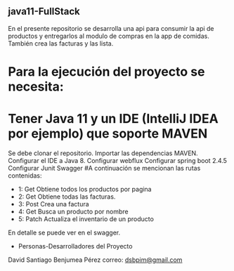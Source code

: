 ## java11-FullStack
En el presente repositorio se desarrolla una api para consumir la api de productos y entregarlos
al modulo de compras en la app de comidas. También crea las facturas y las lista.

#  Para la ejecución del proyecto se necesita:

# Tener Java 11 y un IDE (IntelliJ IDEA por ejemplo) que soporte MAVEN
Se debe clonar el repositorio.
Importar las dependencias MAVEN.
Configurar el IDE a Java 8.
Configurar webflux
Configurar spring boot 2.4.5
Configurar Junit
Swagger
#A continuación se mencionan las rutas contenidas:
* 1: Get Obtiene todos los productos por pagina
* 2: Get Obtiene todas las facturas.
* 3: Post Crea una factura
* 4: Get Busca un producto por nombre
* 5: Patch Actualiza el inventario de un producto



En detalle se puede ver en el swagger.
* Personas-Desarrolladores del Proyecto

David Santiago Benjumea Pérez
correo: dsbpim@gmail.com